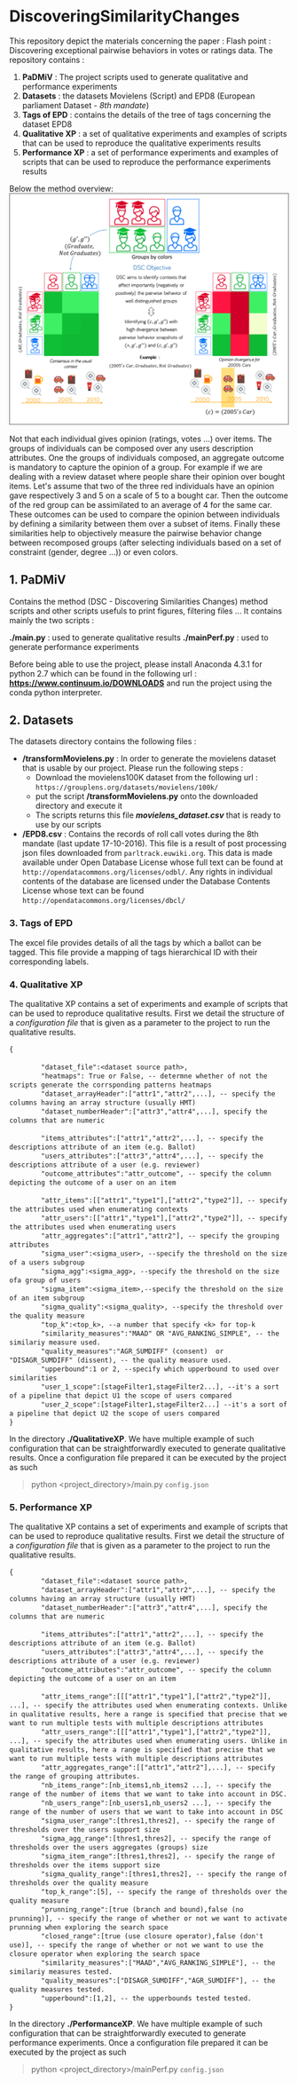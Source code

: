 # DiscoveringSimilarityChanges
This repository depict the materials concerning the paper : Flash point : Discovering exceptional pairwise behaviors in votes or ratings data. The repository contains :
1. **PaDMiV** : The project scripts used to generate qualitative and performance experiments
2. **Datasets** : the datasets Movielens (Script) and EPD8 (European parliament Dataset - *8th mandate*) 
3. **Tags of EPD** : contains the details of the tree of tags concerning the dataset EPD8
4. **Qualitative XP** : a set of qualitative experiments and examples of scripts that can be used to reproduce the qualitative experiments results
5. **Performance XP** : a set of performance experiments and examples of scripts that can be used to reproduce the  performance experiments results

Below the method overview:
![](figures/methodExplanation.png)

Not that each individual gives opinion (ratings, votes ...) over items. The groups of individuals can be composed over any users description attributes. One the groups of individuals composed, an aggregate outcome is mandatory to capture the opinion of a group. For example if we are dealing with a review dataset where people share their opinion over bought items. Let's assume that two of the three red individuals have an opinion gave respectively 3 and 5 on a scale of 5 to a bought car. Then the outcome of the red group can be assimilated to an average of 4 for the same car. These outcomes can be used to compare the opinion between individuals by defining a similarity between them over a subset of items. Finally these similarities help to objectively measure the pairwise behavior change between recomposed groups (after selecting individuals based on a set of constraint (gender, degree ...)) or even colors. 

## 1.  PaDMiV ##

Contains the method (DSC - Discovering Similarities Changes) method scripts and other scripts usefuls to print figures, filtering files ... It contains mainly the two scripts : 

**./main.py** : used to generate qualitative results
**./mainPerf.py** : used to generate performance experiments

Before being able to use the project, please install Anaconda 4.3.1 for python 2.7 which can be found in the following url : **https://www.continuum.io/DOWNLOADS** and run the project using the conda python interpreter. 


## 2.  Datasets ##

The datasets directory contains the following files : 

+ **/transformMovielens.py** : In order to generate the movielens dataset that is usable by our project. Please run the following steps :
    + Download the movielens100K dataset from the following url : `https://grouplens.org/datasets/movielens/100k/`
    + put the script  **/transformMovielens.py** onto the downloaded directory and execute it
    + The scripts returns this file ***movielens_dataset.csv*** that is ready to use by our scripts
+ **/EPD8.csv** : Contains the records of roll call votes during the 8th mandate (last update 17-10-2016). This file is a result of post processing json files downloaded from `parltrack.euwiki.org`. This data is made available under Open Database License whose full text can be found at `http://opendatacommons.org/licenses/odbl/`. Any rights in individual contents of the database are licensed under the Database Contents License whose text can be found `http://opendatacommons.org/licenses/dbcl/`

### 3.  Tags of EPD  ###

The excel file provides details of all the tags by which a ballot can be tagged. This file provide a mapping of tags hierarchical ID with their corresponding labels.

### 4. Qualitative XP ###

The qualitative XP contains a set of experiments and example of scripts that can be used to reproduce qualitative results. First we detail the structure of a *configuration file* that is given as a parameter to the project to run the qualitative results.

```
{
        
        "dataset_file":<dataset source path>,
        "heatmaps": True or False, -- determne whether of not the scripts generate the corrsponding patterns heatmaps
        "dataset_arrayHeader":["attr1","attr2",...], -- specify the columns having an array structure (usually HMT)
        "dataset_numberHeader":["attr3","attr4",...], specify the columns that are numeric

        "items_attributes":["attr1","attr2",...], -- specify the descriptions attribute of an item (e.g. Ballot)
        "users_attributes":["attr3","attr4",...], -- specify the descriptions attribute of a user (e.g. reviewer)
        "outcome_attributes":"attr_outcome", -- specify the column depicting the outcome of a user on an item
        
        "attr_items":[["attr1","type1"],["attr2","type2"]], -- specify the attributes used when enumerating contexts 
        "attr_users":[["attr1","type1"],["attr2","type2"]], -- specify the attributes used when enumerating users  
        "attr_aggregates":["attr1","attr2"], -- specify the grouping attributes
        "sigma_user":<sigma_user>, --specify the threshold on the size of a users subgroup
        "sigma_agg":<sigma_agg>, --specify the threshold on the size ofa group of users
        "sigma_item":<sigma_item>,--specify the threshold on the size of an item subgroup
        "sigma_quality":<sigma_quality>, --specify the threshold over the quality measure
        "top_k":<top_k>, --a number that specify <k> for top-k 
        "similarity_measures":"MAAD" OR "AVG_RANKING_SIMPLE", -- the similariy measure used.
        "quality_measures":"AGR_SUMDIFF" (consent)  or "DISAGR_SUMDIFF" (dissent), -- the quality measure used.
        "upperbound":1 or 2, --specify which upperbound to used over similarities
        "user_1_scope":[stageFilter1,stageFilter2...], --it's a sort of a pipeline that depict U1 the scope of users compared
        "user_2_scope":[stageFilter1,stageFilter2...] --it's a sort of a pipeline that depict U2 the scope of users compared
}
```

In the directory **./QualitativeXP**. We have multiple example of such configuration that can be straightforwardly executed to generate qualitative results. Once a configuration file prepared it can be executed by the project as such 
> python <project_directory>/main.py `config.json`


### 5. Performance XP ###

The qualitative XP contains a set of experiments and example of scripts that can be used to reproduce qualitative results. First we detail the structure of a *configuration file* that is given as a parameter to the project to run the qualitative results.

```
{
        "dataset_file":<dataset source path>,
        "dataset_arrayHeader":["attr1","attr2",...], -- specify the columns having an array structure (usually HMT)
        "dataset_numberHeader":["attr3","attr4",...], specify the columns that are numeric

        "items_attributes":["attr1","attr2",...], -- specify the descriptions attribute of an item (e.g. Ballot)
        "users_attributes":["attr3","attr4",...], -- specify the descriptions attribute of a user (e.g. reviewer)
        "outcome_attributes":"attr_outcome", -- specify the column depicting the outcome of a user on an item

        "attr_items_range":[[["attr1","type1"],["attr2","type2"]], ...], -- specify the attributes used when enumerating contexts. Unlike in qualitative results, here a range is specified that precise that we want to run multiple tests with multiple descriptions attributes 
        "attr_users_range":[[["attr1","type1"],["attr2","type2"]], ...], -- specify the attributes used when enumerating users. Unlike in qualitative results, here a range is specified that precise that we want to run multiple tests with multiple descriptions attributes
        "attr_aggregates_range":[["attr1","attr2"],...], -- specify the range of grouping attributes.
        "nb_items_range":[nb_items1,nb_items2 ...], -- specify the range of the number of items that we want to take into account in DSC.
        "nb_users_range":[nb_users1,nb_users2 ...], -- specify the range of the number of users that we want to take into account in DSC
        "sigma_user_range":[thres1,thres2], -- specify the range of thresholds over the users support size
        "sigma_agg_range":[thres1,thres2], -- specify the range of thresholds over the users aggregates (groups) size
        "sigma_item_range":[thres1,thres2], -- specify the range of thresholds over the items support size
        "sigma_quality_range":[thres1,thres2], -- specify the range of thresholds over the quality measure
        "top_k_range":[5], -- specify the range of thresholds over the quality measure
        "prunning_range":[true (branch and bound),false (no prunning)], -- specify the range of whether or not we want to activate prunning when exploring the search space 
        "closed_range":[true (use closure operator),false (don't use)], -- specify the range of whether or not we want to use the closure operator when exploring the search space
        "similarity_measures":["MAAD","AVG_RANKING_SIMPLE"], -- the similariy measures tested.
        "quality_measures":["DISAGR_SUMDIFF","AGR_SUMDIFF"], -- the quality measures tested.
        "upperbound":[1,2], -- the upperbounds tested tested.
}
```

In the directory **./PerformanceXP**. We have multiple example of such configuration that can be straightforwardly executed to generate performance experiments. Once a configuration file prepared it can be executed by the project as such 
> python <project_directory>/mainPerf.py `config.json`


